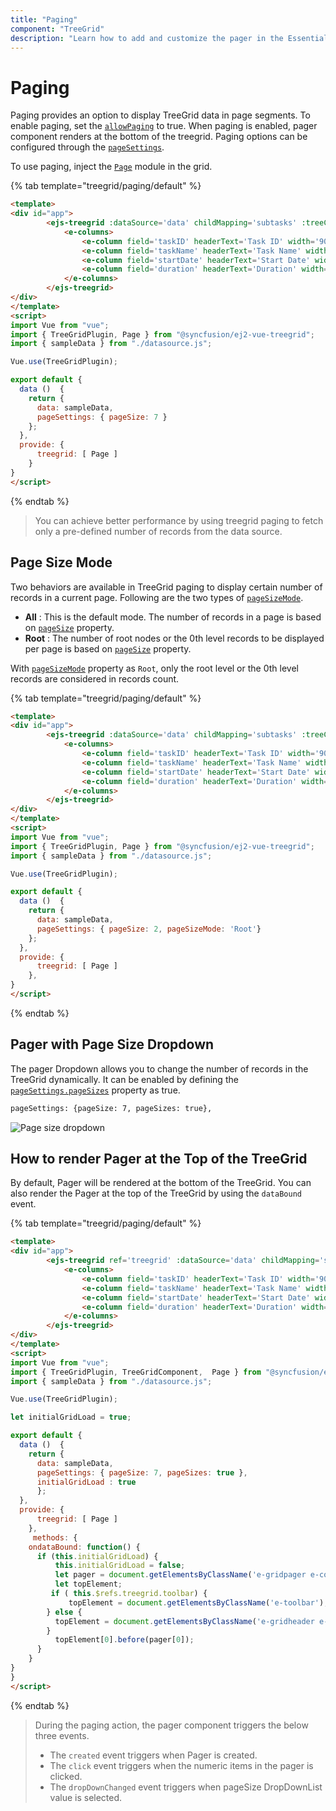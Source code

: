 ```yaml
---
title: "Paging"
component: "TreeGrid"
description: "Learn how to add and customize the pager in the Essential JS 2 TreeGrid control."
---
```


# Paging

Paging provides an option to display TreeGrid data in page segments. To enable paging, set the [`allowPaging`](../api/treegrid/#allowpaging) to true. When paging is enabled, pager component renders at the bottom of the treegrid.
Paging options can be configured through the [`pageSettings`](../api/treegrid/#pagesettings).

To use paging, inject the [`Page`](../api/treegrid/#pagermodule) module in the grid.

{% tab template="treegrid/paging/default" %}

```html
<template>
<div id="app">
        <ejs-treegrid :dataSource='data' childMapping='subtasks' :treeColumnIndex='1' :allowPaging='true' :pageSettings='pageSettings'>
            <e-columns>
                <e-column field='taskID' headerText='Task ID' width='90' textAlign='Right'></e-column>
                <e-column field='taskName' headerText='Task Name' width='160'></e-column>
                <e-column field='startDate' headerText='Start Date' width='90' format="yMd" textAlign='Right'></e-column>
                <e-column field='duration' headerText='Duration' width='80' textAlign='Right'></e-column>
            </e-columns>
        </ejs-treegrid>
</div>
</template>
<script>
import Vue from "vue";
import { TreeGridPlugin, Page } from "@syncfusion/ej2-vue-treegrid";
import { sampleData } from "./datasource.js";

Vue.use(TreeGridPlugin);

export default {
  data ()  {
    return {
      data: sampleData,
      pageSettings: { pageSize: 7 }
    };
  },
  provide: {
      treegrid: [ Page ]
    }
}
</script>

```

{% endtab %}

> You can achieve better performance by using treegrid paging to fetch only a pre-defined number of records from the data source.

## Page Size Mode

Two behaviors are available in TreeGrid paging to display certain number of records in a current page. Following are the two types of [`pageSizeMode`](../api/treegrid/pageSettingsModel/#pagesizemode).

* **All** : This is the default mode. The number of records in a page is based on [`pageSize`](../api/treegrid/pageSettingsModel/#pagesize) property.
* **Root** : The number of root nodes or the 0th level records to be displayed per page is based on [`pageSize`](../api/treegrid/pageSettingsModel/#pagesize) property.

With [`pageSizeMode`](../api/treegrid/pageSettingsModel/#pagesizemode) property as `Root`, only the root level or the 0th level records are considered in records count.

{% tab template="treegrid/paging/default" %}

```html
<template>
<div id="app">
        <ejs-treegrid :dataSource='data' childMapping='subtasks' :treeColumnIndex='1' :allowPaging='true' :pageSettings='pageSettings' height='265px' >
            <e-columns>
                <e-column field='taskID' headerText='Task ID' width='90' textAlign='Right'></e-column>
                <e-column field='taskName' headerText='Task Name' width='160'></e-column>
                <e-column field='startDate' headerText='Start Date' width='90' format="yMd" textAlign='Right'></e-column>
                <e-column field='duration' headerText='Duration' width='80' textAlign='Right'></e-column>
            </e-columns>
        </ejs-treegrid>
</div>
</template>
<script>
import Vue from "vue";
import { TreeGridPlugin, Page } from "@syncfusion/ej2-vue-treegrid";
import { sampleData } from "./datasource.js";

Vue.use(TreeGridPlugin);

export default {
  data ()  {
    return {
      data: sampleData,
      pageSettings: { pageSize: 2, pageSizeMode: 'Root'}
    };
  },
  provide: {
      treegrid: [ Page ]
    },
}
</script>

```

{% endtab %}

## Pager with Page Size Dropdown

The pager Dropdown allows you to change the number of records in the TreeGrid dynamically. It can be enabled by defining the [`pageSettings.pageSizes`](../api/treegrid/pageSettingsModel/#pagesizes) property as true.

```html
pageSettings: {pageSize: 7, pageSizes: true},
```

<!-- markdownlint-disable MD033 -->
<img src="/treegrid/images/pagesizes.png" alt="Page size dropdown">
<!-- markdownlint-enable MD033 -->

## How to render Pager at the Top of the TreeGrid

By default, Pager will be rendered at the bottom of the TreeGrid. You can also render the Pager at the top of the TreeGrid by using the `dataBound` event.

{% tab template="treegrid/paging/default" %}

```html
<template>
<div id="app">
        <ejs-treegrid ref='treegrid' :dataSource='data' childMapping='subtasks' :treeColumnIndex='1' :allowPaging='true' :pageSettings='pageSettings' :dataBound='ondataBound'>
            <e-columns>
                <e-column field='taskID' headerText='Task ID' width='90' textAlign='Right'></e-column>
                <e-column field='taskName' headerText='Task Name' width='160'></e-column>
                <e-column field='startDate' headerText='Start Date' width='90' format="yMd" textAlign='Right'></e-column>
                <e-column field='duration' headerText='Duration' width='80' textAlign='Right'></e-column>
            </e-columns>
        </ejs-treegrid>
</div>
</template>
<script>
import Vue from "vue";
import { TreeGridPlugin, TreeGridComponent,  Page } from "@syncfusion/ej2-vue-treegrid";
import { sampleData } from "./datasource.js";

Vue.use(TreeGridPlugin);

let initialGridLoad = true;

export default {
  data ()  {
    return {
      data: sampleData,
      pageSettings: { pageSize: 7, pageSizes: true },
      initialGridLoad : true
      };
  },
  provide: {
      treegrid: [ Page ]
    },
     methods: {
    ondataBound: function() {
      if (this.initialGridLoad) {
          this.initialGridLoad = false;
          let pager = document.getElementsByClassName('e-gridpager e-control e-pager e-lib');
          let topElement;
         if ( this.$refs.treegrid.toolbar) {
             topElement = document.getElementsByClassName('e-toolbar');
        } else {
          topElement = document.getElementsByClassName('e-gridheader e-lib e-droppable');
        }
          topElement[0].before(pager[0]);
      }
    }
}
}
</script>

```

{% endtab %}

> During the paging action, the pager component triggers the below three events.
> * The `created` event triggers when Pager is created.
> * The `click` event triggers when the numeric items in the pager is clicked.
> * The `dropDownChanged` event triggers when pageSize DropDownList value is selected.